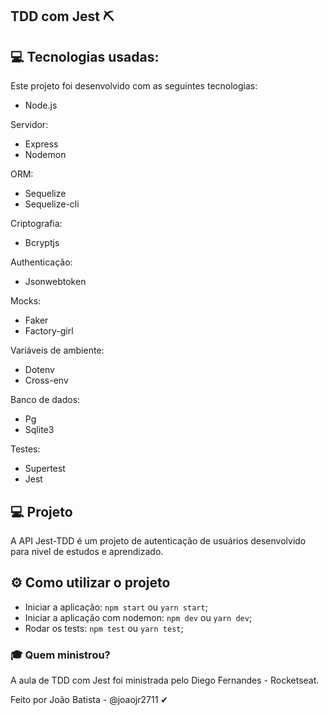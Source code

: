 ## TDD com Jest ⛏

## 💻 Tecnologias usadas:

Este projeto foi desenvolvido com as seguintes tecnologias:
 - Node.js

Servidor:
 - Express
 - Nodemon
  
ORM:
 - Sequelize
 - Sequelize-cli

Criptografia:
 - Bcryptjs

Authenticação:
 - Jsonwebtoken

Mocks:
 - Faker
 - Factory-girl

Variáveis de ambiente:
 - Dotenv
 - Cross-env

Banco de dados:
 - Pg
 - Sqlite3

Testes:
 - Supertest
 - Jest

## 💻 Projeto
A API Jest-TDD é um projeto de autenticação de usuários desenvolvido para nivel de estudos e aprendizado.

## ⚙ Como utilizar o projeto
 - Iniciar a aplicação: ```npm start``` ou  ```yarn start```;
 - Iniciar a aplicação com nodemon: ```npm dev``` ou  ```yarn dev```;
 - Rodar os tests: ```npm test``` ou  ```yarn test```;

### 🎓 Quem ministrou?
A aula de TDD com Jest foi ministrada pelo Diego Fernandes - Rocketseat.

Feito por João Batista - @joaojr2711 ✔
